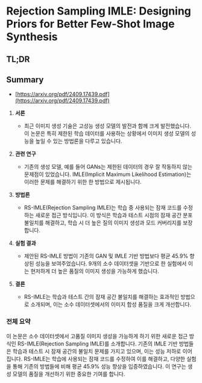 # Rejection Sampling IMLE: Designing Priors for Better Few-Shot Image Synthesis
## TL;DR
## Summary
- [https://arxiv.org/pdf/2409.17439.pdf](https://arxiv.org/pdf/2409.17439.pdf)

1. **서론**
   - 최근 이미지 생성 기술은 고성능 생성 모델의 발전과 함께 크게 발전했습니다. 이 논문은 특히 제한된 학습 데이터를 사용하는 상황에서 이미지 생성 모델의 성능을 높일 수 있는 방법론을 다루고 있습니다.

2. **관련 연구**
   - 기존의 생성 모델, 예를 들어 GANs는 제한된 데이터의 경우 잘 작동하지 않는 문제점이 있었습니다. IMLE(Implicit Maximum Likelihood Estimation)는 이러한 문제를 해결하기 위한 한 방법으로 제시됩니다.

3. **방법론**
   - RS-IMLE(Rejection Sampling IMLE)는 학습 중 사용되는 잠재 코드를 수정하는 새로운 접근 방식입니다. 이 방식은 학습과 테스트 시점의 잠재 공간 분포 불일치를 해결하고, 학습 시 더 높은 질의 이미지 생성과 모드 커버리지를 보장합니다.

4. **실험 결과**
   - 제안된 RS-IMLE 방법이 기존의 GAN 및 IMLE 기반 방법보다 평균 45.9% 향상된 성능을 보여주었습니다. 9개의 소수 데이터셋을 기반으로 한 실험에서 이는 현저하게 더 높은 품질의 이미지 생성을 가능하게 했습니다.

5. **결론**
   - RS-IMLE는 학습과 테스트 간의 잠재 공간 불일치를 해결하는 효과적인 방법으로 소개되며, 이는 소수 데이터셋에서의 이미지 합성 품질을 크게 개선합니다.

### 전체 요약

이 논문은 소수 데이터셋에서 고품질 이미지 생성을 가능하게 하기 위한 새로운 접근 방식인 RS-IMLE(Rejection Sampling IMLE)를 소개합니다. 기존의 IMLE 기반 방법들은 학습과 테스트 시 잠재 공간의 불일치 문제를 가지고 있으며, 이는 성능 저하로 이어집니다. RS-IMLE는 학습에 사용되는 잠재 코드를 수정하여 이를 해결하고, 다양한 실험을 통해 기존의 방법들에 비해 평균 45.9% 성능 향상을 입증하였습니다. 이 연구는 생성 모델의 품질을 개선하기 위한 중요한 기여를 합니다.